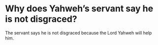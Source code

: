 # Why does Yahweh’s servant say he is not disgraced?

The servant says he is not disgraced because the Lord Yahweh will help him.
